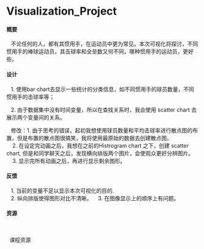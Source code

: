 # Visualization_Project
<h4>概要</h4>  

&nbsp;&nbsp;&nbsp;不论任何的人，都有其惯用手，在运动员中更为常见。本次可视化将探讨，不同惯用手的棒球运动员，其击球率和全垒数又何不同，哪种惯用手的运动员，更好些。   

<h4>设计</h4>      

&nbsp;&nbsp;&nbsp;1. 使用bar chart去显示一些统计的分类信息，如不同惯用手的球员数量，不同惯用手的击球率等；  

&nbsp;&nbsp;&nbsp;2. 由于数据集中没有时间变量，所以在查找关系时，我会使用 scatter chart 去展示两个变量间的关系。  

&nbsp;&nbsp;&nbsp;修改：1. 由于思考的错误，起初我想使用球员数量和平均击球率进行散点图的布置，但是布置的散点图很搞笑，我将使用最原始的数据去创建散点图。         
&nbsp;&nbsp;&nbsp;&nbsp;2. 在设定完动画之后，我想在之前的Histrogram chart 之下，创建 scatter chart, 但是和同学聊天之后，发现横向排版两个图片，会使观众更好分辨图片。      
&nbsp;&nbsp;&nbsp;&nbsp;3. 显示完所有动画之后，再进行显示剩余图形。

<h4>反馈</h4>

&nbsp;&nbsp;&nbsp;1. 当前的变量不足以显示本次可视化的目的.              
&nbsp;&nbsp;&nbsp;2. 纵向排版使得图形对比不清晰。
&nbsp;&nbsp;&nbsp;3. 在图像显示上的顺序上有问题。

<h4>资源</h4>                    

&nbsp;&nbsp;课程资源                  

